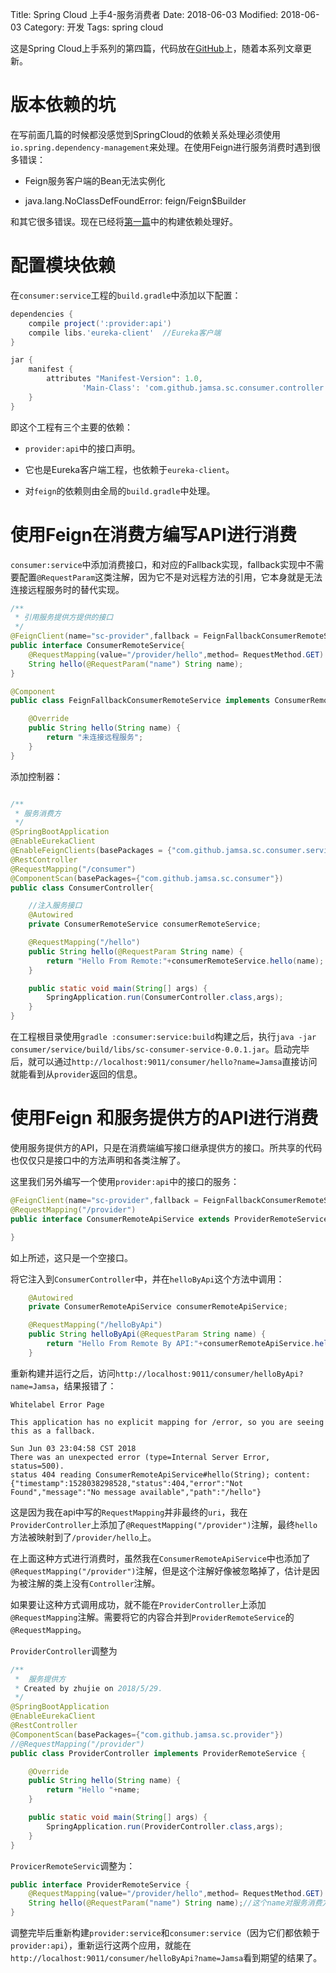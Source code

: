 Title: Spring Cloud 上手4-服务消费者
Date: 2018-06-03
Modified: 2018-06-03
Category: 开发
Tags: spring cloud

这是Spring Cloud上手系列的第四篇，代码放在[GitHub](https://github.com/Jamsa/sc-cloud)上，随着本系列文章更新。

# 版本依赖的坑

在写前面几篇的时候都没感觉到SpringCloud的依赖关系处理必须使用`io.spring.dependency-management`来处理。在使用Feign进行服务消费时遇到很多错误：

 - Feign服务客户端的Bean无法实例化
 
 - java.lang.NoClassDefFoundError: feign/Feign$Builder
 
和其它很多错误。现在已经将[第一篇]({filename}spring_cloud_tut1.md)中的构建依赖处理好。

# 配置模块依赖

在`consumer:service`工程的`build.gradle`中添加以下配置：

```gradle
dependencies {
    compile project(':provider:api')
    compile libs.'eureka-client'  //Eureka客户端
}

jar {
    manifest {
        attributes "Manifest-Version": 1.0,
                'Main-Class': 'com.github.jamsa.sc.consumer.controller.ConsumerController'
    }
}
```
即这个工程有三个主要的依赖：

 - `provider:api`中的接口声明。
 
 - 它也是Eureka客户端工程，也依赖于`eureka-client`。
 
  - 对`feign`的依赖则由全局的`build.gradle`中处理。

# 使用Feign在消费方编写API进行消费

`consumer:service`中添加消费接口，和对应的Fallback实现，fallback实现中不需要配置`@RequestParam`这类注解，因为它不是对远程方法的引用，它本身就是无法连接远程服务时的替代实现。

```java
/**
 * 引用服务提供方提供的接口
 */
@FeignClient(name="sc-provider",fallback = FeignFallbackConsumerRemoteService.class)
public interface ConsumerRemoteService{
    @RequestMapping(value="/provider/hello",method= RequestMethod.GET)
    String hello(@RequestParam("name") String name);
}

@Component
public class FeignFallbackConsumerRemoteService implements ConsumerRemoteService {

    @Override
    public String hello(String name) {
        return "未连接远程服务";
    }
}
```

添加控制器：

```java

/**
 * 服务消费方
 */
@SpringBootApplication
@EnableEurekaClient
@EnableFeignClients(basePackages = {"com.github.jamsa.sc.consumer.service"})
@RestController
@RequestMapping("/consumer")
@ComponentScan(basePackages={"com.github.jamsa.sc.consumer"})
public class ConsumerController{

    //注入服务接口
    @Autowired
    private ConsumerRemoteService consumerRemoteService;

    @RequestMapping("/hello")
    public String hello(@RequestParam String name) {
        return "Hello From Remote:"+consumerRemoteService.hello(name);
    }

    public static void main(String[] args) {
        SpringApplication.run(ConsumerController.class,args);
    }
}
```

在工程根目录使用`gradle :consumer:service:build`构建之后，执行`java -jar consumer/service/build/libs/sc-consumer-service-0.0.1.jar`。启动完毕后，就可以通过`http://localhost:9011/consumer/hello?name=Jamsa`直接访问就能看到从`provider`返回的信息。

# 使用Feign 和服务提供方的API进行消费

使用服务提供方的API，只是在消费端编写接口继承提供方的接口。所共享的代码也仅仅只是接口中的方法声明和各类注解了。

这里我们另外编写一个使用`provider:api`中的接口的服务：

```java
@FeignClient(name="sc-provider",fallback = FeignFallbackConsumerRemoteService.class)
@RequestMapping("/provider")
public interface ConsumerRemoteApiService extends ProviderRemoteService {

}
```

如上所述，这只是一个空接口。

将它注入到`ConsumerController`中，并在`helloByApi`这个方法中调用：

```java
    @Autowired
    private ConsumerRemoteApiService consumerRemoteApiService;

    @RequestMapping("/helloByApi")
    public String helloByApi(@RequestParam String name) {
        return "Hello From Remote By API:"+consumerRemoteApiService.hello(name);
    }
```

重新构建并运行之后，访问`http://localhost:9011/consumer/helloByApi?name=Jamsa`，结果报错了：

```
Whitelabel Error Page

This application has no explicit mapping for /error, so you are seeing this as a fallback.

Sun Jun 03 23:04:58 CST 2018
There was an unexpected error (type=Internal Server Error, status=500).
status 404 reading ConsumerRemoteApiService#hello(String); content: {"timestamp":1528038298528,"status":404,"error":"Not Found","message":"No message available","path":"/hello"}
```

这是因为我在api中写的`RequestMapping`并非最终的`uri`，我在`ProviderController`上添加了`@RequestMapping("/provider")`注解，最终`hello`方法被映射到了`/provider/hello`上。

在上面这种方式进行消费时，虽然我在`ConsumerRemoteApiService`中也添加了`@RequestMapping("/provider")`注解，但是这个注解好像被忽略掉了，估计是因为被注解的类上没有`Controller`注解。

如果要让这种方式调用成功，就不能在`ProviderController`上添加`@RequestMapping`注解。需要将它的内容合并到`ProviderRemoteService`的`@RequestMapping`。

`ProviderController`调整为

```java
/**
 *  服务提供方
 * Created by zhujie on 2018/5/29.
 */
@SpringBootApplication
@EnableEurekaClient
@RestController
@ComponentScan(basePackages={"com.github.jamsa.sc.provider"})
//@RequestMapping("/provider")
public class ProviderController implements ProviderRemoteService {

    @Override
    public String hello(String name) {
        return "Hello "+name;
    }

    public static void main(String[] args) {
        SpringApplication.run(ProviderController.class,args);
    }
}

```

`ProvicerRemoteServic`调整为：

```java
public interface ProviderRemoteService {
    @RequestMapping(value="/provider/hello",method= RequestMethod.GET)
    String hello(@RequestParam("name") String name);//这个name对服务消费方是必须的，否则调用时会报错
}
```

调整完毕后重新构建`provider:service`和`consumer:service`（因为它们都依赖于`provider:api`），重新运行这两个应用，就能在`http://localhost:9011/consumer/helloByApi?name=Jamsa`看到期望的结果了。


